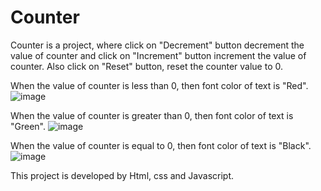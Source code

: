 # Counter

Counter is a project, where click on "Decrement" button decrement the value of counter and click on "Increment" button increment the value of counter. Also click on "Reset" button, reset the counter value to 0.

When the value of counter is less than 0, then font color of text is "Red".
![image](https://github.com/Lucky-Bhure/Counter/assets/93819707/24008f01-993b-405e-91c1-836cdf325cdf)

When the value of counter is greater than 0, then font color of text is "Green".
![image](https://github.com/Lucky-Bhure/Counter/assets/93819707/e31cad68-41a9-404f-a9e1-c3931f43448c)


When the value of counter is equal to 0, then font color of text is "Black".
![image](https://github.com/Lucky-Bhure/Counter/assets/93819707/dd8f4bb1-5e9c-46d3-9a84-2367cb9c4f02)

This project is developed by Html, css and Javascript.
